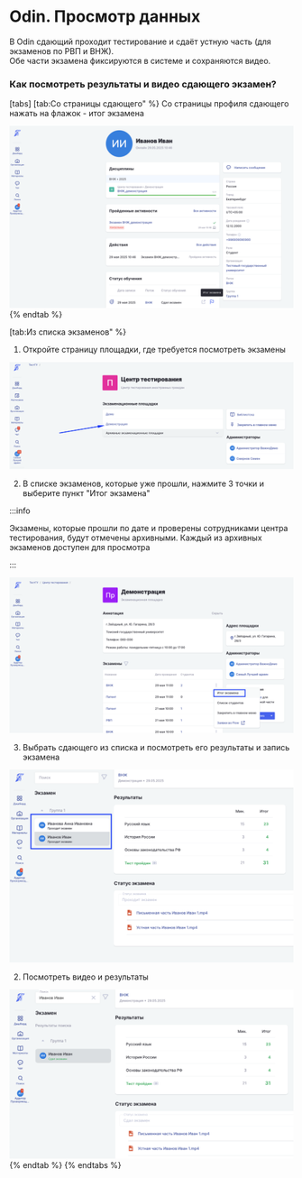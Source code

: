 # Odin. Просмотр данных

В  Odin сдающий проходит тестирование и сдаёт устную часть (для экзаменов по РВП и ВНЖ). \
Обе части экзамена фиксируются в системе и сохраняются видео.

### Как посмотреть результаты и видео сдающего экзамен?

[tabs]
[tab:Со страницы сдающего" %}
Со страницы профиля сдающего нажать на флажок - итог экзамена

![](<.gitbook/assets/image (9).png>)
{% endtab %}

[tab:Из списка экзаменов" %}
1. Откройте страницу площадки, где требуется посмотреть экзамены

![](<.gitbook/assets/image (6).png>)

2. В списке экзаменов, которые уже прошли, нажмите 3 точки и выберите пункт "Итог экзамена"

:::info

Экзамены, которые прошли по дате и проверены сотрудниками центра тестирования, будут отмечены архивными. Каждый из архивных экзаменов доступен для просмотра

:::

![](<.gitbook/assets/image (7).png>)

3. Выбрать сдающего из списка и посмотреть его результаты и запись экзамена

![](<.gitbook/assets/image (8).png>)

2. Посмотреть видео и результаты

![](<.gitbook/assets/image (10).png>)
{% endtab %}
{% endtabs %}
